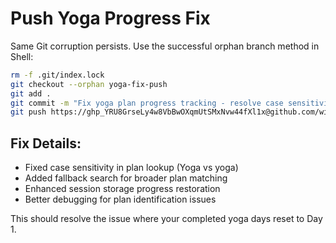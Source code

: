 # Push Yoga Progress Fix

Same Git corruption persists. Use the successful orphan branch method in Shell:

```bash
rm -f .git/index.lock
git checkout --orphan yoga-fix-push
git add .
git commit -m "Fix yoga plan progress tracking - resolve case sensitivity bug"
git push https://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@github.com/wizqo2024/HobbyPlanGen.git yoga-fix-push:main --force
```

## Fix Details:
- Fixed case sensitivity in plan lookup (Yoga vs yoga)
- Added fallback search for broader plan matching
- Enhanced session storage progress restoration
- Better debugging for plan identification issues

This should resolve the issue where your completed yoga days reset to Day 1.